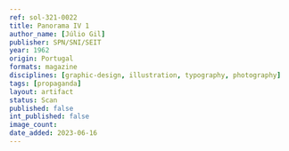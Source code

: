 ```yaml
---
ref: sol-321-0022
title: Panorama IV 1
author_name: [Júlio Gil]
publisher: SPN/SNI/SEIT
year: 1962
origin: Portugal
formats: magazine
disciplines: [graphic-design, illustration, typography, photography]
tags: [propaganda]
layout: artifact
status: Scan
published: false
int_published: false
image_count:
date_added: 2023-06-16
---
```


